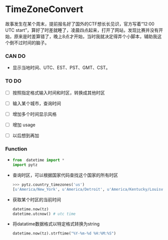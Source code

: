 # TimeZoneConvert 

故事发生在某个周末，提前报名好了国外的CTF想长长见识，官方写着“12:00 UTC start”，算好了时差就睡了，凌晨四点起来，打开了网站，发现比赛并没有开始，原来是时差算错了，晚上8点才开始，当时我就决定得弄个小脚本，辅助我这个倒不过时间的脑子。

### CAN DO

- 显示当地时间、UTC、EST、PST、GMT、CST。

### TO DO

- [ ] 按照指定格式输入时间和时区，转换成其他时区
- [ ] 输入某个城市，查询时间
- [ ] 增加多个时间显示风格
- [ ] 增加 usage
- [ ] 以后想到再加



### Function

- ```python
  from  datetime import *
  import pytz 
  ```


- 查询时区，可以根据国家代码查找这个国家的所有时区

  ```python
  >>> pytz.country_timezones('us') 
  [u'America/New_York', u'America/Detroit', u'America/Kentucky/Louisville', u'America/Kentucky/Monticello', u'America/Indiana/Indianapolis', u'America/Indiana/Vincennes', u'America/Indiana/Winamac', u'America/Indiana/Marengo', u'America/Indiana/Petersburg', u'America/Indiana/Vevay', u'America/Chicago', u'America/Indiana/Tell_City', u'America/Indiana/Knox', u'America/Menominee', u'America/North_Dakota/Center', u'America/North_Dakota/New_Salem', u'America/North_Dakota/Beulah', u'America/Denver', u'America/Boise', u'America/Phoenix', u'America/Los_Angeles', u'America/Anchorage', u'America/Juneau', u'America/Sitka', u'America/Metlakatla', u'America/Yakutat', u'America/Nome', u'America/Adak', u'Pacific/Honolulu']
  ```

- 获取某个时区的当前时间

  ```python
  datetime.now(tz)
  datetime.utcnow() # utc time
  ```

- 将datatime数据格式以特定格式转换为string

  ```python
  datetime.now(tz).strftime("%Y-%m-%d %H:%M:%S")
  ```

  ​